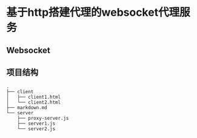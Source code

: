 # 基于http搭建代理的websocket代理服务

## Websocket

## 项目结构

```
.
├── client
│   ├── client1.html
│   └── client2.html
├── markdown.md
└── server
    ├── proxy-server.js
    ├── server1.js
    └── server2.js
```

